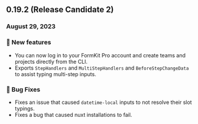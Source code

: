 ## 0.19.2 (Release Candidate 2)

### August 29, 2023

### 💪 New features

- You can now log in to your FormKit Pro account and create teams and projects directly from the CLI.
- Exports `StepHandlers` and `MultiStepHandlers` and `BeforeStepChangeData` to assist typing multi-step inputs.

### 🐛 Bug Fixes

- Fixes an issue that caused `datetime-local` inputs to not resolve their slot typings.
- Fixes a bug that caused nuxt installations to fail.